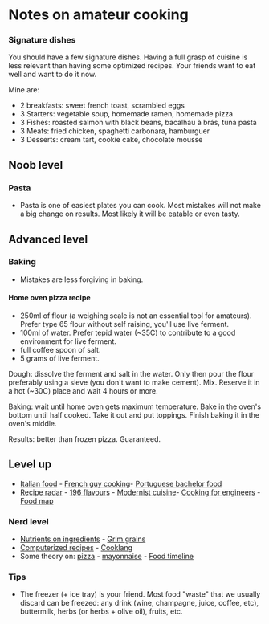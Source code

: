 # Notes on amateur cooking

### Signature dishes

You should have a few signature dishes. Having a full grasp of cuisine is less relevant than having some optimized recipes. Your friends want to eat well and want to do it now.

Mine are:

- 2 breakfasts: sweet french toast, scrambled eggs
- 3 Starters: vegetable soup, homemade ramen, homemade pizza
- 3 Fishes: roasted salmon with black beans, bacalhau à brás, tuna pasta
- 3 Meats: fried chicken, spaghetti carbonara, hamburguer
- 3 Desserts: cream tart, cookie cake, chocolate mousse

## Noob level

### Pasta

- Pasta is one of easiest plates you can cook. Most mistakes will not make a big change on results. Most likely it will be eatable or even tasty.

## Advanced level

### Baking

- Mistakes are less forgiving in baking.

#### Home oven pizza recipe

- 250ml of flour (a weighing scale is not an essential tool for amateurs). Prefer type 65 flour without self raising, you'll use live ferment. 
- 100ml of water. Prefer tepid water (~35C) to contribute to a good environment for live ferment.
- full coffee spoon of salt.  
- 5 grams of live ferment.

Dough: dissolve the ferment and salt in the water. Only then pour the flour preferably using a sieve (you don't want to make cement). Mix. Reserve it in a hot (~30C) place and wait 4 hours or more.

Baking: wait until home oven gets maximum temperature. Bake in the oven's bottom until half cooked. Take it out and put toppings. Finish baking it in the oven's middle.

Results: better than frozen pizza. Guaranteed.

## Level up

- [Italian food](https://www.youtube.com/c/StefanoBarbatoChef/videos) - [French guy cooking](https://www.youtube.com/@FrenchGuyCooking/videos)- [Portuguese bachelor food](https://www.youtube.com/c/TuganaCozinha/videos)
 - [Recipe radar](https://www.reciperadar.com) - [196 flavours](https://www.196flavors.com) - [Modernist cuisine](https://modernistcuisine.com/all-recipes)- [Cooking for engineers](http://www.cookingforengineers.com) - [Food map](https://www.foodmap.in)

### Nerd level

- [Nutrients on ingredients](https://ryanatkn.github.io/nutrients-per-calorie/#/compare) - [Grim grains](https://grimgrains.com)
- [Computerized recipes](https://web.archive.org/web/20021105191447/http://anthus.com/Recipes/CompCook.html) - [Cooklang](https://web.archive.org/web/20241005183211/https://cooklang.org/)
- Some theory on: [pizza](http://www.varasanos.com/PizzaRecipe.htm) - [mayonnaise](http://lup.lub.lu.se/luur/download?func=downloadFile&recordOId=8916120&fileOId=8916126) - [Food timeline](https://foodtimeline.org)

### Tips

- The freezer (+ ice tray) is your friend. Most food "waste" that we usually discard can be freezed: any drink (wine, champagne, juice, coffee, etc), buttermilk, herbs (or herbs + olive oil), fruits, etc.

<!--
- esparguete c molho abacate e iogurte grego
- bolo laranja - tatin e variaçoes
- portuguese style snails
- mae: frango c arroz, bolachas gengibre
- piquenique: panados, salada grao, chouriço assado, couve + molho iogurte / sobremesa: crepes c doce, salame choc

RECIPES TO TRY: Green Chile & Goat Cheese Dip + Zucchini Fries + Lemon-drop Chicken Wings
-->
